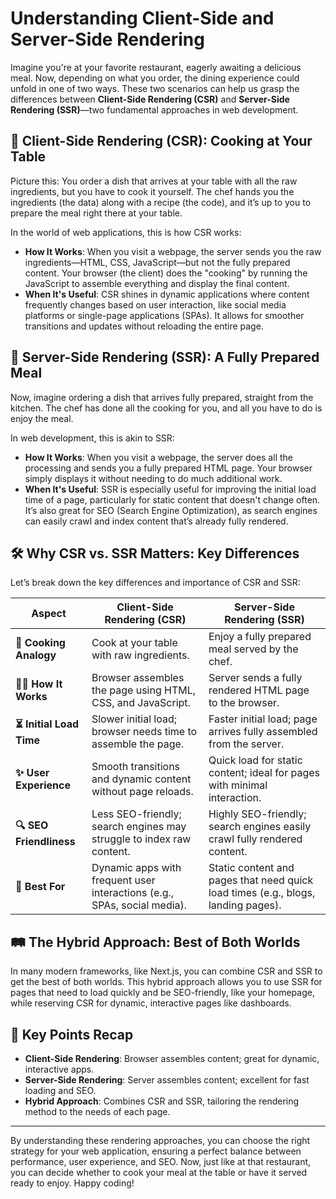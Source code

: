# Understanding Client-Side and Server-Side Rendering

Imagine you're at your favorite restaurant, eagerly awaiting a delicious meal. Now, depending on what you order, the dining experience could unfold in one of two ways. These two scenarios can help us grasp the differences between **Client-Side Rendering (CSR)** and **Server-Side Rendering (SSR)**—two fundamental approaches in web development.

## 🍳 **Client-Side Rendering (CSR): Cooking at Your Table**

Picture this: You order a dish that arrives at your table with all the raw ingredients, but you have to cook it yourself. The chef hands you the ingredients (the data) along with a recipe (the code), and it’s up to you to prepare the meal right there at your table.

In the world of web applications, this is how CSR works:

- **How It Works**: When you visit a webpage, the server sends you the raw ingredients—HTML, CSS, JavaScript—but not the fully prepared content. Your browser (the client) does the "cooking" by running the JavaScript to assemble everything and display the final content.
- **When It's Useful**: CSR shines in dynamic applications where content frequently changes based on user interaction, like social media platforms or single-page applications (SPAs). It allows for smoother transitions and updates without reloading the entire page.

## 🍲 **Server-Side Rendering (SSR): A Fully Prepared Meal**

Now, imagine ordering a dish that arrives fully prepared, straight from the kitchen. The chef has done all the cooking for you, and all you have to do is enjoy the meal.

In web development, this is akin to SSR:

- **How It Works**: When you visit a webpage, the server does all the processing and sends you a fully prepared HTML page. Your browser simply displays it without needing to do much additional work.
- **When It's Useful**: SSR is especially useful for improving the initial load time of a page, particularly for static content that doesn't change often. It’s also great for SEO (Search Engine Optimization), as search engines can easily crawl and index content that’s already fully rendered.

## 🛠️ **Why CSR vs. SSR Matters: Key Differences**

Let’s break down the key differences and importance of CSR and SSR:


| **Aspect**              | **Client-Side Rendering (CSR)**                                         | **Server-Side Rendering (SSR)**                                      |
|-------------------------|------------------------------------------------------------------------|-----------------------------------------------------------------------|
| **🍳 Cooking Analogy**   | Cook at your table with raw ingredients.                               | Enjoy a fully prepared meal served by the chef.                       |
| **👨‍💻 How It Works**    | Browser assembles the page using HTML, CSS, and JavaScript.           | Server sends a fully rendered HTML page to the browser.               |
| **⏳ Initial Load Time** | Slower initial load; browser needs time to assemble the page.          | Faster initial load; page arrives fully assembled from the server.    |
| **✨ User Experience**   | Smooth transitions and dynamic content without page reloads.          | Quick load for static content; ideal for pages with minimal interaction. |
| **🔍 SEO Friendliness**  | Less SEO-friendly; search engines may struggle to index raw content.  | Highly SEO-friendly; search engines easily crawl fully rendered content. |
| **🚀 Best For**          | Dynamic apps with frequent user interactions (e.g., SPAs, social media). | Static content and pages that need quick load times (e.g., blogs, landing pages). |


## 🛤️ **The Hybrid Approach: Best of Both Worlds**

In many modern frameworks, like Next.js, you can combine CSR and SSR to get the best of both worlds. This hybrid approach allows you to use SSR for pages that need to load quickly and be SEO-friendly, like your homepage, while reserving CSR for dynamic, interactive pages like dashboards.

## 🔑 **Key Points Recap**

- **Client-Side Rendering**: Browser assembles content; great for dynamic, interactive apps.
- **Server-Side Rendering**: Server assembles content; excellent for fast loading and SEO.
- **Hybrid Approach**: Combines CSR and SSR, tailoring the rendering method to the needs of each page.

---

By understanding these rendering approaches, you can choose the right strategy for your web application, ensuring a perfect balance between performance, user experience, and SEO. Now, just like at that restaurant, you can decide whether to cook your meal at the table or have it served ready to enjoy. Happy coding!